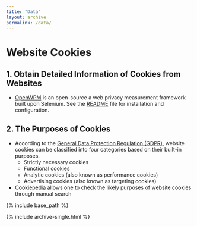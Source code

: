 ```yaml
---
title: "Data"
layout: archive
permalink: /data/
---
```


# Website Cookies
## 1. Obtain Detailed Information of Cookies from Websites
* [OpenWPM](https://github.com/openwpm/OpenWPM) is an open-source a web privacy measurement framework built upon Selenium. See the [README](https://github.com/openwpm/OpenWPM/blob/master/README.md) file for installation and configuration.

## 2. The Purposes of Cookies
* According to the [General Data Protection Regulation (GDPR)](https://gdpr.eu/cookies/), website cookies can be classified into four categories based on their built-in purposes.
  * Strictly necessary cookies
  * Functional cookies
  * Analytic cookies (also known as performance cookies)
  * Advertising cookies (also known as targeting cookies)
* [Cookiepedia](https://cookiepedia.co.uk/) allows one to check the likely purposes of website cookies through manual search




{% include base_path %}

{% include archive-single.html %}

